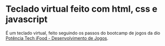 # Teclado virtual feito com html, css e javascript

É um teclado virtual, feito seguindo os passos do bootcamp de jogos da dio [Potência Tech iFood - Desenvolvimento de Jogos](https://web.dio.me/track/b19b1586-8a94-4eb7-95af-15d785b6e96e).
